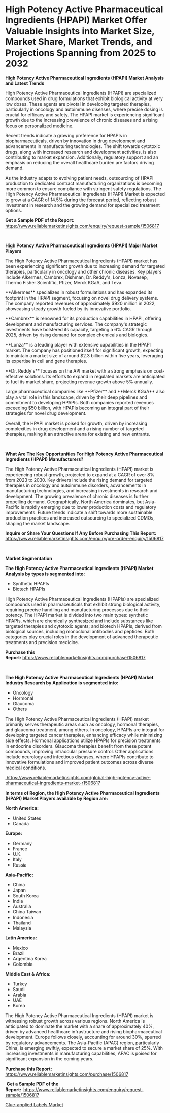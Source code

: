 <p><h1>High Potency Active Pharmaceutical Ingredients (HPAPI) Market Offer Valuable Insights into Market Size, Market Share, Market Trends, and Projections Spanning from 2025 to 2032</h1></p><p><strong>High Potency Active Pharmaceutical Ingredients (HPAPI) Market Analysis and Latest Trends</strong></p>
<p><p>High Potency Active Pharmaceutical Ingredients (HPAPI) are specialized compounds used in drug formulations that exhibit biological activity at very low doses. These agents are pivotal in developing targeted therapies, particularly in oncology and autoimmune diseases, where precise dosing is crucial for efficacy and safety. The HPAPI market is experiencing significant growth due to the increasing prevalence of chronic diseases and a rising focus on personalized medicine. </p><p>Recent trends indicate a growing preference for HPAPIs in biopharmaceuticals, driven by innovation in drug development and advancements in manufacturing technologies. The shift towards cytotoxic drugs, along with increased research and development activities, is also contributing to market expansion. Additionally, regulatory support and an emphasis on reducing the overall healthcare burden are factors driving demand. </p><p>As the industry adapts to evolving patient needs, outsourcing of HPAPI production to dedicated contract manufacturing organizations is becoming more common to ensure compliance with stringent safety regulations. The High Potency Active Pharmaceutical Ingredients (HPAPI) Market is expected to grow at a CAGR of 14.5% during the forecast period, reflecting robust investment in research and the growing demand for specialized treatment options.</p></p>
<p><strong>Get a Sample PDF of the Report:&nbsp;</strong> <a href="https://www.reliablemarketinsights.com/enquiry/request-sample/1506817?utm_campaign=1937&utm_medium=2&utm_source=Github&utm_content=ia&utm_term=23032025&utm_id=high-potency-active-pharmaceutical-ingredients-hpapi">https://www.reliablemarketinsights.com/enquiry/request-sample/1506817</a></p>
<p>&nbsp;</p>
<p><strong>High Potency Active Pharmaceutical Ingredients (HPAPI) Major Market Players</strong></p>
<p><p>The High Potency Active Pharmaceutical Ingredients (HPAPI) market has been experiencing significant growth due to increasing demand for targeted therapies, particularly in oncology and other chronic diseases. Key players include Alkermes, Cambrex, Dishman, Dr. Reddy's, Lonza, Novasep, Thermo Fisher Scientific, Pfizer, Merck KGaA, and Teva.</p><p>**Alkermes** specializes in robust formulations and has expanded its footprint in the HPAPI segment, focusing on novel drug delivery systems. The company reported revenues of approximately $920 million in 2022, showcasing steady growth fueled by its innovative portfolio.</p><p>**Cambrex** is renowned for its production capabilities in HPAPI, offering development and manufacturing services. The company's strategic investments have bolstered its capacity, targeting a 6% CAGR through 2025, driven by rising demand for complex chemicals and biologics.</p><p>**Lonza** is a leading player with extensive capabilities in the HPAPI market. The company has positioned itself for significant growth, expecting to maintain a market size of around $2.3 billion within five years, leveraging its expertise in cell and gene therapies.</p><p>**Dr. Reddy's** focuses on the API market with a strong emphasis on cost-effective solutions. Its efforts to expand in regulated markets are anticipated to fuel its market share, projecting revenue growth above 5% annually.</p><p>Large pharmaceutical companies like **Pfizer** and **Merck KGaA** also play a vital role in this landscape, driven by their deep pipelines and commitment to developing HPAPIs. Both companies reported revenues exceeding $50 billion, with HPAPIs becoming an integral part of their strategies for novel drug development.</p><p>Overall, the HPAPI market is poised for growth, driven by increasing complexities in drug development and a rising number of targeted therapies, making it an attractive arena for existing and new entrants.</p></p>
<p>&nbsp;</p>
<p><strong>What Are The Key Opportunities For High Potency Active Pharmaceutical Ingredients (HPAPI) Manufacturers?</strong></p>
<p><p>The High Potency Active Pharmaceutical Ingredients (HPAPI) market is experiencing robust growth, projected to expand at a CAGR of over 8% from 2023 to 2030. Key drivers include the rising demand for targeted therapies in oncology and autoimmune disorders, advancements in manufacturing technologies, and increasing investments in research and development. The growing prevalence of chronic diseases is further propelling demand. Geographically, North America dominates, but Asia-Pacific is rapidly emerging due to lower production costs and regulatory improvements. Future trends indicate a shift towards more sustainable production practices and increased outsourcing to specialized CDMOs, shaping the market landscape.</p></p>
<p><strong>Inquire or Share Your Questions If Any Before Purchasing This Report:</strong> <a href="https://www.reliablemarketinsights.com/enquiry/pre-order-enquiry/1506817?utm_campaign=1937&utm_medium=2&utm_source=Github&utm_content=ia&utm_term=23032025&utm_id=high-potency-active-pharmaceutical-ingredients-hpapi">https://www.reliablemarketinsights.com/enquiry/pre-order-enquiry/1506817</a></p>
<p>&nbsp;</p>
<p><strong>Market Segmentation</strong></p>
<p><strong>The High Potency Active Pharmaceutical Ingredients (HPAPI) Market Analysis by types is segmented into:</strong></p>
<p><ul><li>Synthetic HPAPIs</li><li>Biotech HPAPIs</li></ul></p>
<p><p>High Potency Active Pharmaceutical Ingredients (HPAPIs) are specialized compounds used in pharmaceuticals that exhibit strong biological activity, requiring precise handling and manufacturing processes due to their potency. The HPAPI market is divided into two main types: synthetic HPAPIs, which are chemically synthesized and include substances like targeted therapies and cytotoxic agents; and biotech HPAPIs, derived from biological sources, including monoclonal antibodies and peptides. Both categories play crucial roles in the development of advanced therapeutic treatments and precision medicine.</p></p>
<p><strong>Purchase this Report:&nbsp;</strong><a href="https://www.reliablemarketinsights.com/purchase/1506817?utm_campaign=1937&utm_medium=2&utm_source=Github&utm_content=ia&utm_term=23032025&utm_id=high-potency-active-pharmaceutical-ingredients-hpapi">https://www.reliablemarketinsights.com/purchase/1506817</a></p>
<p>&nbsp;</p>
<p><strong>The High Potency Active Pharmaceutical Ingredients (HPAPI) Market Industry Research by Application is segmented into:</strong></p>
<p><ul><li>Oncology</li><li>Hormonal</li><li>Glaucoma</li><li>Others</li></ul></p>
<p><p>The High Potency Active Pharmaceutical Ingredients (HPAPI) market primarily serves therapeutic areas such as oncology, hormonal therapies, and glaucoma treatment, among others. In oncology, HPAPIs are integral for developing targeted cancer therapies, enhancing efficacy while minimizing side effects. Hormonal applications utilize HPAPIs for precision treatments in endocrine disorders. Glaucoma therapies benefit from these potent compounds, improving intraocular pressure control. Other applications include neurology and infectious diseases, where HPAPIs contribute to innovative formulations and improved patient outcomes across diverse medical conditions.</p></p>
<p><a href="https://www.reliablemarketinsights.com/global-high-potency-active-pharmaceutical-ingredients-market-r1506817?utm_campaign=1937&utm_medium=2&utm_source=Github&utm_content=ia&utm_term=23032025&utm_id=high-potency-active-pharmaceutical-ingredients-hpapi">&nbsp;https://www.reliablemarketinsights.com/global-high-potency-active-pharmaceutical-ingredients-market-r1506817</a></p>
<p><strong>In terms of Region, the High Potency Active Pharmaceutical Ingredients (HPAPI) Market Players available by Region are:</strong></p>
<p>
    <p> <strong> North America: </strong>
        <ul>
            <li>United States</li>
            <li>Canada</li>
        </ul>
        </p> 
    <p> <strong> Europe: </strong>
        <ul>
            <li>Germany</li>
            <li>France</li>
            <li>U.K.</li>
            <li>Italy</li>
            <li>Russia</li>
        </ul>
        </p> 
    <p> <strong> Asia-Pacific: </strong>
        <ul>
            <li>China</li>
            <li>Japan</li>
            <li>South Korea</li>
            <li>India</li>
            <li>Australia</li>
            <li>China Taiwan</li>
            <li>Indonesia</li>
            <li>Thailand</li>
            <li>Malaysia</li>
        </ul>
        </p> 
    <p> <strong> Latin America: </strong>
        <ul>
            <li>Mexico</li>
            <li>Brazil</li>
            <li>Argentina Korea</li>
            <li>Colombia</li>
        </ul>
        </p> 
    <p> <strong> Middle East & Africa: </strong>
        <ul>
            <li>Turkey</li>
            <li>Saudi</li>
            <li>Arabia</li>
            <li>UAE</li>
            <li>Korea</li>
        </ul>
    </p>
    </p>
<p><p>The High Potency Active Pharmaceutical Ingredients (HPAPI) market is witnessing robust growth across various regions. North America is anticipated to dominate the market with a share of approximately 40%, driven by advanced healthcare infrastructure and rising biopharmaceutical development. Europe follows closely, accounting for around 30%, spurred by regulatory advancements. The Asia-Pacific (APAC) region, particularly China, is emerging swiftly, expected to secure a market share of 25%. With increasing investments in manufacturing capabilities, APAC is poised for significant expansion in the coming years.</p></p>
<p><strong>Purchase this Report: </strong><a href="https://www.reliablemarketinsights.com/purchase/1506817?utm_campaign=1937&utm_medium=2&utm_source=Github&utm_content=ia&utm_term=23032025&utm_id=high-potency-active-pharmaceutical-ingredients-hpapi">https://www.reliablemarketinsights.com/purchase/1506817</a></p>
<p>&nbsp;<strong>Get a Sample PDF of the Report:&nbsp;&nbsp;</strong><a href="https://www.reliablemarketinsights.com/enquiry/request-sample/1506817?utm_campaign=1937&utm_medium=2&utm_source=Github&utm_content=ia&utm_term=23032025&utm_id=high-potency-active-pharmaceutical-ingredients-hpapi">https://www.reliablemarketinsights.com/enquiry/request-sample/1506817</a></p>
<p><strong></strong></p>
<p><p><a href="https://github.com/bmorecock/Market-Research-Report-List-6/blob/main/glue-applied-labels-market.md?utm_campaign=1937&utm_medium=2&utm_source=Github&utm_content=ia&utm_term=23032025&utm_id=high-potency-active-pharmaceutical-ingredients-hpapi">Glue-applied Labels Market</a></p></p>